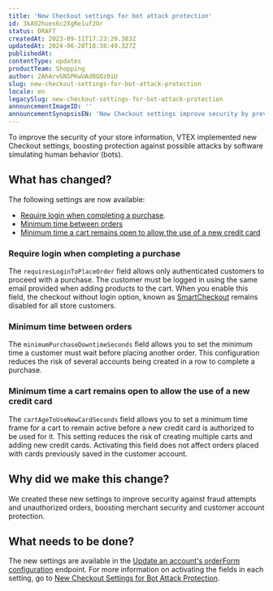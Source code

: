 ```yaml
---
title: 'New Checkout settings for bot attack protection'
id: 3kA92hues6c2XgRe1uf2Or
status: DRAFT
createdAt: 2023-09-11T17:23:20.383Z
updatedAt: 2024-06-28T18:38:49.327Z
publishedAt: 
contentType: updates
productTeam: Shopping
author: 2AhArvGNSPKwUAd8GOz0iU
slug: new-checkout-settings-for-bot-attack-protection
locale: en
legacySlug: new-checkout-settings-for-bot-attack-protection
announcementImageID: ''
announcementSynopsisEN: 'New Checkout settings improve security by preventing fraud and unauthorized orders.'
---
```



To improve the security of your store information, VTEX implemented new Checkout settings, boosting protection against possible attacks by software simulating human behavior (bots).

## What has changed?

The following settings are now available:

- [Require login when completing a purchase](#require-login-when-completing-a-purchase).
- [Minimum time between orders](#minimum-time-between-orders)
- [Minimum time a cart remains open to allow the use of a new credit card](#minimum-time-a-cart-remains-open-to-allow-the-use-of-a-new-credit-card)

### Require login when completing a purchase

The `requiresLoginToPlaceOrder` field allows only authenticated customers to proceed with a purchase.
The customer must be logged in using the same email provided when adding products to the cart.
 When you enable this field, the checkout without login option, known as [SmartCheckout](https://help.vtex.com/en/tutorial/smartcheckout-security--3SrJuuhrqwePUg1rp1exfB) remains disabled for all store customers.

### Minimum time between orders

The `minimumPurchaseDowntimeSeconds` field allows you to set the minimum time a customer must wait before placing another order.
This configuration reduces the risk of several accounts being created in a row to complete a purchase.

### Minimum time a cart remains open to allow the use of a new credit card

The `cartAgeToUseNewCardSeconds` field allows you to set a minimum time frame for a cart to remain active before a new credit card is authorized to be used for it.
This setting reduces the risk of creating multiple carts and adding new credit cards.
Activating this field does not affect orders placed with cards previously saved in the customer account.

## Why did we make this change?

We created these new settings to improve security against fraud attempts and unauthorized orders, boosting merchant security and customer account protection.

## What needs to be done?

The new settings are available in the [Update an account's orderForm configuration](https://developers.vtex.com/docs/guides/update-an-account-orderform-configuration) endpoint. For more information on activating the fields in each setting, go to [New Checkout Settings for Bot Attack Protection](https://developers.vtex.com/updates/release-notes/2023-09-12-new-checkout-settings-for-bot-attack-protection).

